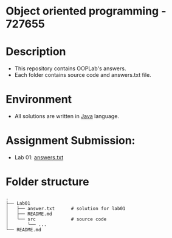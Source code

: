 # Object oriented programming - 727655
# Description
* This repository contains OOPLab's answers.
* Each folder contains source code and answers.txt file.
# Environment
* All solutions are written in [Java](https://en.wikipedia.org/wiki/Java_(programming_language)) language.
# Assignment Submission:
* Lab 01: [answers.txt](./Lab01/answers.txt)
# Folder structure
```
.
├── Lab01
│   ├── answer.txt      # solution for lab01
│   ├── README.md
│   └── src             # source code
│       └── ...
└── README.md
```
